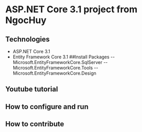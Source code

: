 # ASP.NET Core 3.1 project from NgocHuy
## Technologies
- ASP.NET Core 3.1
- Entity Framework Core 3.1
##Install Packages
-- Microsoft.EntityFrameworkCore.SqlServer
-- Microsoft.EntityFrameworkCore.Tools
-- Microsoft.EntityFrameworkCore.Design
## Youtube tutorial
## How to configure and run
## How to contribute